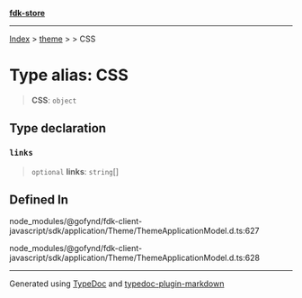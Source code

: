 [**fdk-store**](../../../README.md)
***

[Index](../../../API.md) > [theme](../../README.md) > [<internal>](../README.md) > CSS

# Type alias: CSS

> **CSS**: `object`

## Type declaration

### `links`

> `optional` **links**: `string`[]

## Defined In

node\_modules/@gofynd/fdk-client-javascript/sdk/application/Theme/ThemeApplicationModel.d.ts:627

node\_modules/@gofynd/fdk-client-javascript/sdk/application/Theme/ThemeApplicationModel.d.ts:628

***
Generated using [TypeDoc](https://typedoc.org/) and [typedoc-plugin-markdown](https://www.npmjs.com/package/typedoc-plugin-markdown)
